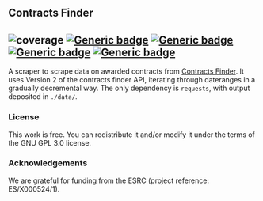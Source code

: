 Contracts Finder
------
![coverage](https://img.shields.io/badge/Purpose-Research-yellow)
[![Generic badge](https://img.shields.io/badge/Python-3.7-red.svg)](https://shields.io/)
[![Generic badge](https://img.shields.io/badge/License-GNU3.0-purple.svg)](https://shields.io/)
[![Generic badge](https://img.shields.io/badge/Maintained-Yes-brightgreen.svg)](https://shields.io/)
[![Generic badge](https://img.shields.io/badge/BuildPassing-Yes-orange.svg)](https://shields.io/)
----

A scraper to scrape data on awarded contracts from [Contracts Finder](https://www.gov.uk/contracts-finder). It uses Version 2 of the contracts finder API, iterating through dateranges in a gradually decremental way. The only dependency is `requests`, with output deposited in `./data/`.

### License
This work is free. You can redistribute it and/or modify it under the terms of the GNU GPL 3.0 license.

### Acknowledgements
We are grateful for funding from the ESRC (project reference: ES/X000524/1).